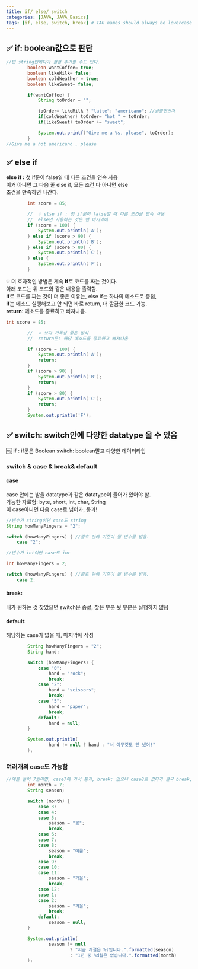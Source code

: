 ```yaml
---
title: if/ else/ switch
categories: [JAVA, JAVA_Basics]
tags: [if, else, switch, break] # TAG names should always be lowercase
---
```


## ✅ if: boolean값으로 판단

```java
//빈 string안에다가 점점 추가할 수도 있다.
        boolean wantCoffee= true;
        boolean likeMilk= false;
        boolean coldWeather = true;
        boolean likeSweet= false;

        if(wantCoffee) {
            String toOrder = "";

            toOrder= likeMilk ? "latte": "americano"; //삼항연산자
            if(coldWeather) toOrder= "hot " + toOrder;
            if(likeSweet) toOrder += "sweet";

            System.out.printf("Give me a %s, please", toOrder);
        }
//Give me a hot americano , please
```

## ✅ else if

**else if :** 첫 if문이 false일 때 다른 조건을 연속 사용 <br>
이거 아니면 그 다음 줄 else if, 모든 조건 다 아니면 else <br>
조건을 만족하면 나간다. <br>

```java
		int score = 85;

        //  💡 else if : 첫 if문이 false일 때 다른 조건을 연속 사용
        //  else만 사용하는 것은 맨 마지막에
        if (score = 100) {
            System.out.println('A');
        } else if (score > 90) {
            System.out.println('B');
        } else if (score > 80) {
            System.out.println('C');
        } else {
            System.out.println('F');
        }

```

💡 더 효과적인 방법은 계속 **if**로 코드를 짜는 것이다. <br>
아래 코드는 위 코드와 같은 내용을 출력함. <br>
**if**로 코드를 짜는 것이 더 좋은 이유는, else if는 하나의 메소드로 중첩, <br>
**if**는 메소드 실행해보고 안 되면 바로 return, 더 깔끔한 코드 가능. <br>
**return**: 메소드를 종료하고 빠져나옴. <br>

```java
int score = 85;

        //  ⭐ 보다 가독성 좋은 방식
        //  return문: 해당 메소드를 종료하고 빠져나옴

        if (score = 100) {
            System.out.println('A');
            return;
        }
        if (score > 90) {
            System.out.println('B');
            return;
        }
        if (score > 80) {
            System.out.println('C');
            return;
        }
        System.out.println('F');

```

## ✅ switch: switch안에 다양한 datatype 올 수 있음

🆚 if : if문은 Boolean
switch: boolean말고 다양한 데이터타입

### switch & case & break& default

#### **case**

case 안에는 받을 datatype과 같은 datatype이 들어가 있어야 함. <br>
가능한 자료형: byte, short, int, char, String <br>
이 case아니면 다음 case로 넘어가, 통과! <br>

```java
//변수가 string이면 case도 string
String howManyFingers = "2";

switch (howManyFingers) { //괄호 안에 기준이 될 변수를 받음.
    case "2":

//변수가 int이면 case도 int

int howManyFingers = 2;

switch (howManyFingers) { //괄호 안에 기준이 될 변수를 받음.
    case 2:

```

#### **break:**

내가 원하는 것 찾았으면 switch문 종료, 찾은 부분 뒷 부분은 실행하지 않음 <br>

#### **default:**

해당하는 case가 없을 때, 마지막에 작성 <br>

```java
        String howManyFingers = "2";
        String hand;

        switch (howManyFingers) {
            case "0":
                hand = "rock";
                break;
            case "2":
                hand = "scissors";
                break;
            case "5":
                hand = "paper";
                break;
            default:
                hand = null;
        }

        System.out.println(
                hand != null ? hand : "너 아무것도 안 냈어!"
        );
```

### 여러개의 case도 가능함

```java
//예를 들어 7월이면, case7에 가서 통과, break; 없으니 case8로 갔다가 결국 break, 여름이 됨.
        int month = 7;
        String season;

        switch (month) {
            case 3:
            case 4:
            case 5:
                season = "봄";
                break;
            case 6:
            case 7:
            case 8:
                season = "여름";
                break;
            case 9:
            case 10:
            case 11:
                season = "가을";
                break;
            case 12:
            case 1:
            case 2:
                season = "겨울";
                break;
            default:
                season = null;
        }

        System.out.println(
                season != null
                        ? "지금 계절은 %s입니다.".formatted(season)
                        : "1년 중 %d월은 없습니다.".formatted(month)
        );
```
